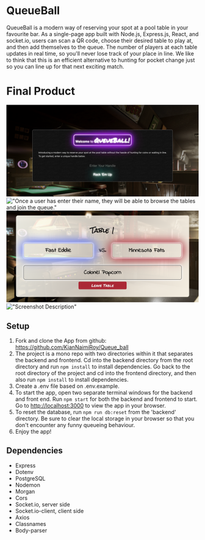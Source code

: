 # QueueBall

QueueBall is a modern way of reserving your spot at a pool table in your favourite bar. As a single-page app built with Node.js, Express.js, React, and socket.io, users can scan a QR code, choose their desired table to play at, and then add themselves to the queue. The number of players at each table updates in real time, so you'll never lose track of your place in line. We like to think that this is an efficient alternative to hunting for pocket change just so you can line up for that next exciting match.  


# Final Product
!["When a user scans the QR code, they will be redirected to homepage."](https://raw.githubusercontent.com/KianNaimiRoy/Queue_ball/23cdfba922eb562b2a4bae31dd36181afdcb85c5/docs/Screenshot%202023-05-24%20at%205.43.58%20PM.png)
!["Once a user has enter their name, they will be able to browse the tables and join the queue."](https://raw.githubusercontent.com/KianNaimiRoy/Queue_ball/23cdfba922eb562b2a4bae31dd36181afdcb85c5/docs/Screenshot%202023-05-24%20at%205.47.43%20PM.png)
!["A user can join any table that is marked available"](https://raw.githubusercontent.com/KianNaimiRoy/Queue_ball/23cdfba922eb562b2a4bae31dd36181afdcb85c5/docs/Screenshot%202023-05-24%20at%205.47.11%20PM.png)
!["Screenshot Description"](#)


## Setup
1. Fork and clone the App from github: https://github.com/KianNaimiRoy/Queue_ball
2. The project is a mono repo with two directories within it that separates the backend and frontend. Cd into the backend directory from the root directory and run `npm install` to install dependencies. Go back to the root directory of the project and cd into the frontend directory, and then also run `npm install` to install dependencies. 
3. Create a .env file based on .env.example.
4. To start the app, open two separate terminal windows for the backend and front end. Run `npm start` for both the backend and frontend to start. Go to [http://localhost:3000](http://localhost:3000) to view the app in your browser.
5. To reset the database, run `npm run db:reset` from the 'backend' directory. Be sure to clear the local storage in your browser so that you don't encounter any funny queueing behaviour. 
6. Enjoy the app!


## Dependencies
- Express
- Dotenv
- PostgreSQL
- Nodemon
- Morgan
- Cors
- Socket.io, server side
- Socket.io-client, client side
- Axios
- Classnames
- Body-parser

